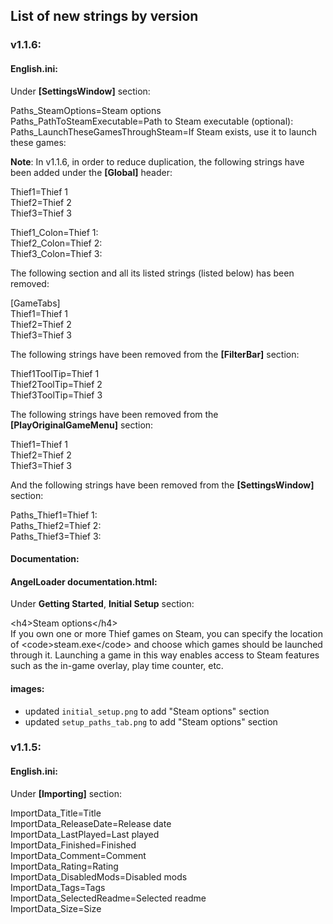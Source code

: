 ## List of new strings by version

### v1.1.6:

#### English.ini:

Under **\[SettingsWindow\]** section:

Paths_SteamOptions=Steam options  
Paths_PathToSteamExecutable=Path to Steam executable (optional):  
Paths_LaunchTheseGamesThroughSteam=If Steam exists, use it to launch these games:

**Note**: In v1.1.6, in order to reduce duplication, the following strings have been added under the **\[Global\]** header:

Thief1=Thief 1  
Thief2=Thief 2  
Thief3=Thief 3  

Thief1_Colon=Thief 1:  
Thief2_Colon=Thief 2:  
Thief3_Colon=Thief 3:  

The following section and all its listed strings (listed below) has been removed:

\[GameTabs\]  
Thief1=Thief 1  
Thief2=Thief 2  
Thief3=Thief 3  

The following strings have been removed from the **\[FilterBar\]** section:

Thief1ToolTip=Thief 1  
Thief2ToolTip=Thief 2  
Thief3ToolTip=Thief 3  

The following strings have been removed from the **\[PlayOriginalGameMenu\]** section:

Thief1=Thief 1  
Thief2=Thief 2  
Thief3=Thief 3  

And the following strings have been removed from the **\[SettingsWindow\]** section:

Paths_Thief1=Thief 1:  
Paths_Thief2=Thief 2:  
Paths_Thief3=Thief 3:  

#### Documentation:

#### AngelLoader documentation.html:

Under **Getting Started**, **Initial Setup** section:

\<h4\>Steam options\</h4\>  
If you own one or more Thief games on Steam, you can specify the location of \<code\>steam.exe\</code\> and choose which games should be launched through it. Launching a game in this way enables access to Steam features such as the in-game overlay, play time counter, etc.

#### images:

- updated `initial_setup.png` to add "Steam options" section
- updated `setup_paths_tab.png` to add "Steam options" section

### v1.1.5:

#### English.ini:

Under **\[Importing\]** section:

ImportData_Title=Title  
ImportData_ReleaseDate=Release date  
ImportData_LastPlayed=Last played  
ImportData_Finished=Finished  
ImportData_Comment=Comment  
ImportData_Rating=Rating  
ImportData_DisabledMods=Disabled mods  
ImportData_Tags=Tags  
ImportData_SelectedReadme=Selected readme  
ImportData_Size=Size  
